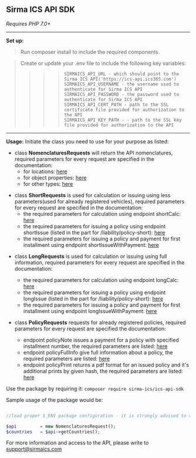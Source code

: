 ## Sirma ICS API SDK

*Requires  PHP 7.0+*
* * *
**Set up:**

> Run composer install to include the required components.

> Create or update your .env file to include the following key variables:
> > > >     SIRMAICS_API_URL - which should point to the Sirma ICS API('https://ics-api.ics365.com')
> > > >     SIRMAICS_API_USERNAME - the username used to authenticate for Sirma ICS API
> > > >     SIRMAICS_API_PASSWORD - the password used to authenticate for Sirma ICS API
> > > >     SIRMAICS_API_CERT_PATH - path to the SSL certificate file provided for authorization to the API
> > > >     SIRMAICS_API_KEY_PATH - - path to the SSL key file provided for authorization to the API

* * *
**Usage:**
    Initiate the class you need to use for your purpose as listed:
+ class **NomenclaturesRequests** will return the API nomenclatures, required parameters for every request are specified in the documentation:
   - for locations: [here](https://ics-api.ics365.com/help#locations)
   - for object properties: [here](https://ics-api.ics365.com/help#objects)
   - for other types: [here](https://ics-api.ics365.com/help#owner)
- class **ShortRequests** is used for calculation or issuing using less parameters(used for already registered vehicles), required parameters for every request are specified in the documentation:
    - the required parameters for calculation using endpoint shortCalc: [here](https://ics-api.ics365.com/help#liability_calc_short)
     - the required parameters for issuing a policy using endpoint shortIssue (listed in the part for  /liability/policy-short): [here](https://ics-api.ics365.com/help#liability_issue_short)
     - the required parameters for issuing a policy and payment for first installment using endpoint shortIssueWithPayment: [here](https://ics-api.ics365.com/help#liability_issue_equal_short)

+ class **LongRequests** is used for calculation or issuing using full information, required parameters for every request are specified in the documentation:
    -  the required parameters for calculation using endpoint longCalc: [here](https://ics-api.ics365.com/help#liability_calc)
    - the required parameters for issuing a policy using endpoint longIssue (listed in the part for  /liability/policy-short): [here](https://ics-api.ics365.com/help#liability_issue)
    - the required parameters for issuing a policy and payment for first installment using endpoint longIssueWithPayment: [here](https://ics-api.ics365.com/help#liability_issue_equal)


+ class **PolicyRequests** requests for already registered policies, required parameters for every request are specified the documentation:
    - endpoint policyNote issues a payment for a policy with specified installment number, the required parameters are listed: [here](https://ics-api.ics365.com/help#note)
    - endpoint policyFullInfo give full information about a policy, the required parameters are listed: [here](https://ics-api.ics365.com/help#note-get)
    - endpoint policyPrint returns a pdf format for an issued policy and it's additional prints by given hash, the required parameters are listed: [here](https://ics-api.ics365.com/help#print)

Use the package by requiring it:
```composer require sirma-ics/ics-api-sdk```

Sample usage of the package would be:
```php 

//load proper $_ENV package configuration - it is strongly advised to use any phpdotenv package for storing such configuration.

$api         = new NomenclaturesRequest();
$countries   = $api->getCountries();
```

For more information and access to the API, please write to support@sirmaics.com